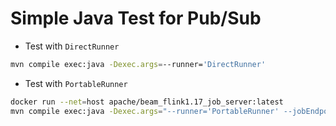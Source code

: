 # Simple Java Test for Pub/Sub

* Test with `DirectRunner`
```bash
mvn compile exec:java -Dexec.args=--runner='DirectRunner'
```

* Test with `PortableRunner`
```bash
docker run --net=host apache/beam_flink1.17_job_server:latest
mvn compile exec:java -Dexec.args="--runner='PortableRunner' --jobEndpoint=localhost:8099 --defaultEnvironmentType='LOOPBACK'  --streaming"
```